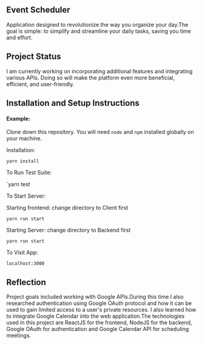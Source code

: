 ## Event Scheduler
Application designed to revolutionize the way you organize your day.The goal is simple: to simplify and streamline your daily tasks, saving you time and effort.

## Project Status
I am currently working on incorporating additional features and integrating various APIs. Doing so will make the platform even more beneficial, efficient, and user-friendly.

## Installation and Setup Instructions

#### Example:  

Clone down this repository. You will need `node` and `npm` installed globally on your machine.  

Installation:

`yarn install`  

To Run Test Suite:  

`yarn test  

To Start Server:

Starting frontend: change directory to Client first

`yarn run start`  

Starting Server: change directory to Backend first

`yarn run start`  

To Visit App:

`localhost:3000`  

## Reflection
Project goals included working with Google APIs.During this time I also researched authentication using Google OAuth protocol and how it can be used to gain limited access to a user's private resources. I also learned how to integrate Google Calendar into the web application.The technologies used in this project are ReactJS for the frontend, NodeJS for the backend, Google OAuth for authentication and Google Calendar API for scheduling meetings.

